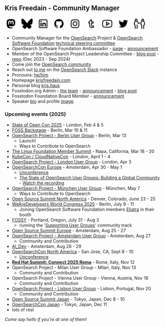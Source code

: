 ## Kris Freedain - Community Manager

<a rel="me" href="https://fosstodon.org/@krisfreedain"><img height="40" src="/images/icons8-mastodon-32.png"></a>&nbsp;&nbsp;
<a rel="me" href="https://bsky.app/profile/krisfreedain.com"><img height="40" src="/images/icons8-bluesky-32.png"></a>&nbsp;&nbsp;
<a href="https://www.linkedin.com/in/krisfreedain"><img height="40" src="/images/icons8-linkedin-32.png"></a>&nbsp;&nbsp;
<a href="https://github.com/krisfreedain"><img height="40" src="/images/icons8-github-32.png"></a>&nbsp;&nbsp;
<a href="https://instagram.com/krisf"><img height="40" src="/images/icons8-instagram-32.png"></a>&nbsp;&nbsp;
<a href="http://krisfreedain.tumblr.com/"><img height="40" src="/images/icons8-tumblr-32.png"></a>&nbsp;&nbsp;
<a href="https://www.youtube.com/c/KrisFreedain"><img height="40" src="/images/icons8-youtube-32.png"></a>&nbsp;&nbsp;
<a href="https://twitter.com/KrisFreedain"><img height="40" src="/images/icons8-twitter-32.png"></a>&nbsp;&nbsp;
<a href="https://en.pronouns.page/he"><img height="40" src="/images/icons8-he-32.png"></a>&nbsp;&nbsp;

- Community Manager for the [OpenSearch](https://opensearch.org/) Project & [OpenSearch Software Foundation](https://foundation.opensearch.org/) [technical steering committee](https://github.com/opensearch-project/technical-steering)
- OpenSearch Software Foundation Ambassador - [page](https://opensearch.org/ambassadors/) - [announcement](https://opensearch.org/blog/introducing-opensearch-ambassador-program/)
- Member of the OpenSearch Project Leadership Committee - [blog post](https://opensearch.org/blog/announcing-opensearch-project-leadership-committee/) - [repo](https://github.com/opensearch-project/community/tree/main/leadership-committee) (Dec 2023 - Sep 2024)
- Come join the [OpenSearch community](https://opensearch.org/community/)
- Reach out [to me](https://opensearch.slack.com/team/U04JP3AR3A6) on the [OpenSearch Slack](https://opensearch.org/slack.html) instance
- Pronouns: [he/him](https://en.pronouns.page/he)
- Homepage [krisfreedain.com](https://krisfreedain.com/)
- Personal blog [kris.haus](https://kris.haus/)
- Fosstodon.org Admin - [the team](https://hub.fosstodon.org/team/) - [announcement](https://hub.fosstodon.org/brandon-and-kris-join-new-admins) - [blog post](https://krisfreedain.com/fosstodon-admin-team/)
- Fosstodon Foundation Board Member - [announcement](https://hub.fosstodon.org/introducing-the-fosstodon-foundation)
- Speaker [bio](https://github.com/krisfreedain/krisfreedain/blob/main/about.md) and profile [image](https://github.com/krisfreedain/krisfreedain/blob/main/images/krisfreedain-profile.jpg).

### Upcoming events (2025)
- [State of Open Con 2025](https://stateofopencon.com/) - London, Feb 4 & 5
- [FOSS Backstage](https://25.foss-backstage.de/) - Berlin, Mar 10 & 11
- [OpenSearch Project - Berlin User Group](https://www.meetup.com/opensearch-project-berlin/events/305608182) - Berlin, Mar 13
  - Launch!
  - Ways to Contribute to OpenSearch
- [The Linux Foundation Member Summit](https://events.linuxfoundation.org/lf-member-summit/) - Napa, California, Mar 18 - 20
- [KubeCon / CloudNativeCon](https://events.linuxfoundation.org/kubecon-cloudnativecon-europe/) - London, April 1 - 4
- [OpenSearch Project - London User Group](https://www.meetup.com/opensearch-project-london/events/305923918) - London, Apr 3
- [OpenSearchCon Europe](https://events.linuxfoundation.org/opensearchcon-europe/) - Amsterdam, Apr 30 - May 1
  - [Unconference](https://events.linuxfoundation.org/opensearchcon-europe/program/unconference/)
  - [The State of OpenSearch User Groups: Building a Global Community](https://sched.co/1uxtJ) - [Watch the recording](https://youtu.be/Y_SLYIuAxks?si=OTGKvjFvt3Vz0aED)
- [OpenSearch Project - München User Group](https://www.meetup.com/opensearch-project-munchen/events/306551658) - München, May 7
  - Ways to Contribute to OpenSearch
- [Open Source Summit North America](https://events.linuxfoundation.org/open-source-summit-north-america/) - Denver, Colorado, June 23 - 25
- [WeAreDevelopers World Congress 2025](https://www.wearedevelopers.com/world-congress) - Berlin, July 9 - 11
  - Joining OpenSearch Software Foundation members [Eliatra](https://eliatra.com/) in their booth
- [FOSSY](https://2025.fossy.us/) - Portland, Oregon, July 31 - Aug 3
  - running the '[Supporting User Groups](https://2025.fossy.us/schedule/#friday)' community track
- [Open Source Summit Europe](https://events.linuxfoundation.org/open-source-summit-europe/) - Amsterdam, Aug 25 - 27
- [OpenSearch Project - Amsterdam User Group](https://www.meetup.com/opensearch-project-amsterdam/events/310472171/) - Amsterdam, Aug 27
  - Community and Contribution
- [AI_Dev](https://events.linuxfoundation.org/ai-dev-europe/) - Amsterdam, Aug 28 - 29
- [OpenSearchCon North America](https://events.linuxfoundation.org/opensearchcon-north-america/) - San Jose, CA, Sept 8 - 10
  - [Unconference](https://events.linuxfoundation.org/opensearchcon-north-america/program/unconference/)
- **[Red Hat Summit: Connect 2025 Roma](https://www.redhat.com/en/summit/connect/emea/rome-2025)** - Rome, Italy, Nov 12
- OpenSearch Project - Milan User Group - Milan, Italy, Nov 13
  - Community and Contribution
- OpenSearch Project - Vienna User Group - Vienna, Austria, Nov 18
  - Community and Contribution 
- [OpenSearch Project - Lisbon User Group](https://www.meetup.com/search-and-ai-lisbon/events/311535326) - Lisbon, Portugal, Nov 20
  - Community and Contribution
- [Open Source Summit Japan](https://events.linuxfoundation.org/open-source-summit-japan) - Tokyo, Japan, Dec 8 - 10
- [OpenSearchCon Japan](https://events.linuxfoundation.org/opensearchcon-japan/) - Tokyo, Japan, Dec 11
- lots of rest 

_Come say hello if you're at one of them!_

<!--
**krisfreedain/krisfreedain** is a ✨ _special_ ✨ repository because its `README.md` (this file) appears on your GitHub profile.

- A little bit about me on my [profile page](https://krisfreedain.github.io/)

Here are some ideas to get you started:


- 🌱 I’m currently learning ...
- 🤔 I’m looking for help with ...
- 💬 Ask me about ...
- 📫 How to reach me: ...
- :bird: Reach out on Twitter [@KrisFreedain](https://twitter.com/KrisFreedain)

- ⚡ Fun fact: ...
-->
